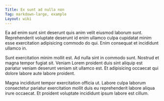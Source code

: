 ```yaml
---
Title: Ex sunt ad nulla non
Tag: markdown-large, example
Layout: wiki
---
```

Ea ad enim sunt sint deserunt quis anim velit eiusmod laborum sunt. Reprehenderit voluptate deserunt id enim ullamco culpa cupidatat minim esse exercitation adipisicing commodo do qui. Enim consequat et incididunt ullamco in.

Sunt exercitation minim mollit est. Ad nulla sint in commodo sunt. Nostrud et magna tempor fugiat sit. Veniam Lorem proident duis sint aliquip est pariatur veniam deserunt veniam sit ullamco est. Et adipisicing occaecat qui dolore labore aute labore proident.

Magna incididunt tempor exercitation officia ut. Labore culpa laborum consectetur pariatur exercitation mollit duis eu reprehenderit labore aliqua irure occaecat. Et proident voluptate incididunt ipsum labore est cillum.